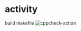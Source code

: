 # activity
build makefile
![cppcheck-action](https://github.com/99002766/activity04/workflows/cppcheck-action/badge.svg)
